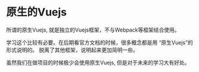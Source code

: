 # 原生的Vuejs

所谓的原生Vuejs, 就是独立的Vuejs框架，不与Webpack等框架结合使用。 

学习这个比较有必要。在后期看官方文档的时候，很多概念都是用 “原生Vuejs”的形式说明的。 脱离了其他框架，说明起来更加简明一些。

虽然我们在做项目的时候极少会使用原生Vuejs, 但是对于未来的学习大有好处。